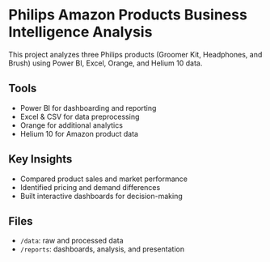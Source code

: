 # Philips Amazon Products Business Intelligence Analysis

This project analyzes three Philips products (Groomer Kit, Headphones, and Brush) using Power BI, Excel, Orange, and Helium 10 data.

## Tools
- Power BI for dashboarding and reporting
- Excel & CSV for data preprocessing
- Orange for additional analytics
- Helium 10 for Amazon product data

## Key Insights
- Compared product sales and market performance
- Identified pricing and demand differences
- Built interactive dashboards for decision-making

## Files
- `/data`: raw and processed data
- `/reports`: dashboards, analysis, and presentation

